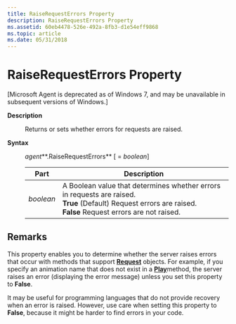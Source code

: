```yaml
---
title: RaiseRequestErrors Property
description: RaiseRequestErrors Property
ms.assetid: 60eb4478-526e-492a-8fb3-d1e54eff9868
ms.topic: article
ms.date: 05/31/2018
---
```


# RaiseRequestErrors Property

\[Microsoft Agent is deprecated as of Windows 7, and may be unavailable in subsequent versions of Windows.\]

<dl> <dt>

<span id="Description"></span><span id="description"></span><span id="DESCRIPTION"></span>**Description**
</dt> <dd>

Returns or sets whether errors for requests are raised.

</dd> <dt>

<span id="Syntax"></span><span id="syntax"></span><span id="SYNTAX"></span>**Syntax**
</dt> <dd>

*agent***.RaiseRequestErrors** \[ = *boolean*\]



| Part      | Description                                                                                                                                                                                            |
|-----------|--------------------------------------------------------------------------------------------------------------------------------------------------------------------------------------------------------|
| *boolean* | A Boolean value that determines whether errors in requests are raised.<br/> **True**    (Default) Request errors are raised. <br/> **False**     Request errors are not raised.<br/> |



 

</dd> </dl>

## Remarks

This property enables you to determine whether the server raises errors that occur with methods that support [**Request**](https://docs.microsoft.com/windows/desktop/lwef/the-request-object) objects. For example, if you specify an animation name that does not exist in a [**Play**](play-method.md)method, the server raises an error (displaying the error message) unless you set this property to **False**.

It may be useful for programming languages that do not provide recovery when an error is raised. However, use care when setting this property to **False**, because it might be harder to find errors in your code.

 

 





